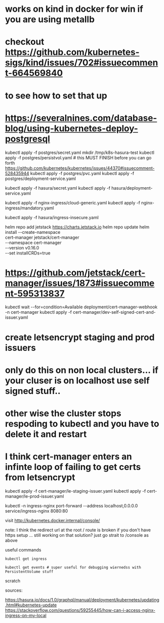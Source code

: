 # works on kind in docker for win if you are using metallb 
# checkout https://github.com/kubernetes-sigs/kind/issues/702#issuecomment-664569840
# to see how to set that up

# https://severalnines.com/database-blog/using-kubernetes-deploy-postgresql
kubectl apply -f postgres/secret.yaml
mkdir /tmp/k8s-hasura-test
kubectl apply -f postgres/persistvol.yaml # this MUST FINISH before you can go forth https://github.com/kubernetes/kubernetes/issues/44370#issuecomment-528435944
kubectl apply -f postgres/pvc.yaml
kubectl apply -f postgres/deployment-service.yaml

kubectl apply -f hasura/secret.yaml
kubectl apply -f hasura/deployment-service.yaml

kubectl apply -f nginx-ingress/cloud-generic.yaml
kubectl apply -f nginx-ingress/mandatory.yaml

kubectl apply -f hasura/ingress-insecure.yaml

helm repo add jetstack https://charts.jetstack.io
helm repo update
helm install --create-namespace \
  cert-manager jetstack/cert-manager \
  --namespace cert-manager \
  --version v0.16.0 \
  --set installCRDs=true

  # https://github.com/jetstack/cert-manager/issues/1873#issuecomment-595313837
kubectl wait --for=condition=Available deployment/cert-manager-webhook -n cert-manager
kubectl apply -f cert-manager/dev-self-signed-cert-and-issuer.yaml


# create letsencrypt staging and prod issuers
# only do this on non local clusters... if your cluser is on localhost use self signed stuff..
# other wise the cluster stops respoding to kubectl and you have to delete it and restart
# I think cert-manager enters an infinte loop of failing to get certs from letsencrypt
kubectl apply -f cert-manager/le-staging-issuer.yaml
kubectl apply -f cert-manager/le-prod-issuer.yaml


kubectl -n ingress-nginx port-forward --address localhost,0.0.0.0 service/ingress-nginx 8080:80

visit
http://kubernetes.docker.internal/console/

note: I think the redirect url at the root / route is broken if you don't have https setup ... still working on that
solution? just go strait to /console as above


useful commands

```
kubectl get ingress

kubectl get events # super useful for debugging wiernedss with PersistentVolume stuff
```

scratch

sources:

https://hasura.io/docs/1.0/graphql/manual/deployment/kubernetes/updating.html#kubernetes-update
https://stackoverflow.com/questions/59255445/how-can-i-access-nginx-ingress-on-my-local
